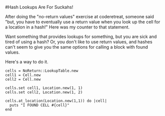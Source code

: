 #Hash Lookups Are For Suckahs!

After doing the "no-return values" exercise at coderetreat, someone said "but, you have to eventually use a return value when you look up the cell for a location in a hash!" Here was my counter to that statement.

Want something that provides lookups for something, but you are sick and tired of using a hash? Or, you don't like to use return values, and hashes can't seem to give you the same options for calling a block with found values.

Here's a way to do it.

````
cells = NoReturn::LookupTable.new
cell1 = Cell.new
cell2 = Cell.new

cells.set cell1, Location.new(1, 1)
cells.set cell2, Location.new(1, 2)

cells.at_location(Location.new(1,1)) do |cell|
  puts "I FOUND CELL #{cell}"
end
````

